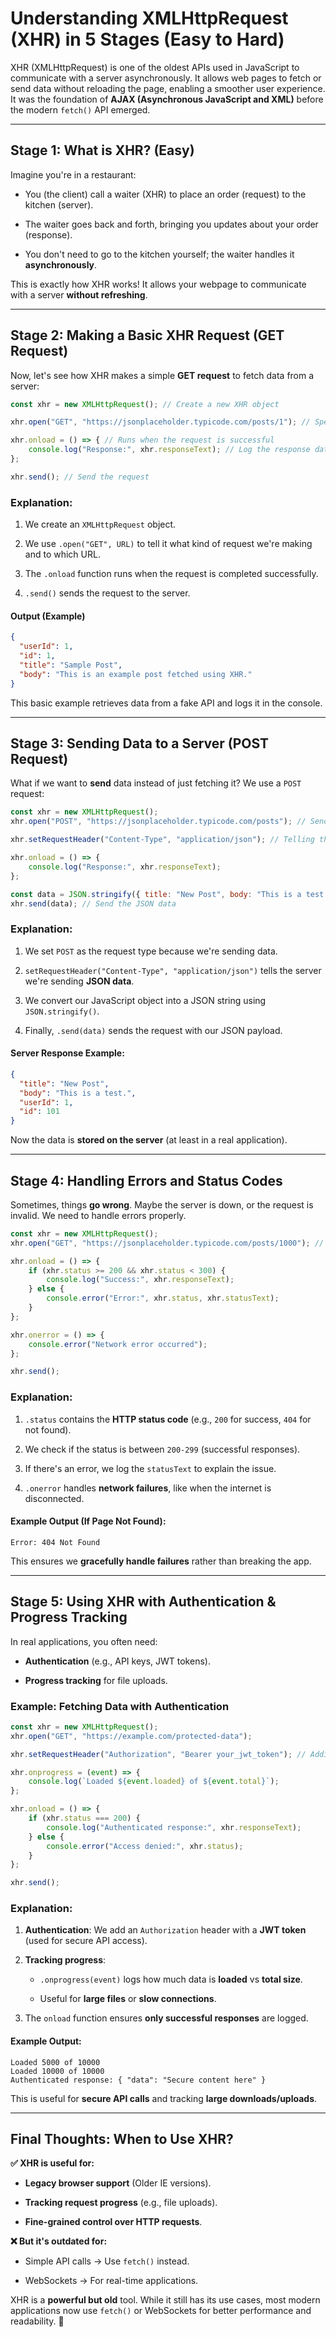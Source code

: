 # **Understanding XMLHttpRequest (XHR) in 5 Stages (Easy to Hard)**

XHR (XMLHttpRequest) is one of the oldest APIs used in JavaScript to communicate with a server asynchronously. It allows web pages to fetch or send data without reloading the page, enabling a smoother user experience. It was the foundation of **AJAX (Asynchronous JavaScript and XML)** before the modern `fetch()` API emerged.

---

## **Stage 1: What is XHR? (Easy)**

Imagine you're in a restaurant:

- You (the client) call a waiter (XHR) to place an order (request) to the kitchen (server).
    
- The waiter goes back and forth, bringing you updates about your order (response).
    
- You don't need to go to the kitchen yourself; the waiter handles it **asynchronously**.
    

This is exactly how XHR works! It allows your webpage to communicate with a server **without refreshing**.

---

## **Stage 2: Making a Basic XHR Request (GET Request)**

Now, let's see how XHR makes a simple **GET request** to fetch data from a server:

```javascript
const xhr = new XMLHttpRequest(); // Create a new XHR object

xhr.open("GET", "https://jsonplaceholder.typicode.com/posts/1"); // Specify request type and URL

xhr.onload = () => { // Runs when the request is successful
    console.log("Response:", xhr.responseText); // Log the response data
};

xhr.send(); // Send the request
```

### **Explanation**:

1. We create an `XMLHttpRequest` object.
    
2. We use `.open("GET", URL)` to tell it what kind of request we're making and to which URL.
    
3. The `.onload` function runs when the request is completed successfully.
    
4. `.send()` sends the request to the server.
    

#### **Output (Example)**

```json
{
  "userId": 1,
  "id": 1,
  "title": "Sample Post",
  "body": "This is an example post fetched using XHR."
}
```

This basic example retrieves data from a fake API and logs it in the console.

---

## **Stage 3: Sending Data to a Server (POST Request)**

What if we want to **send** data instead of just fetching it? We use a `POST` request:

```javascript
const xhr = new XMLHttpRequest();
xhr.open("POST", "https://jsonplaceholder.typicode.com/posts"); // Sending data

xhr.setRequestHeader("Content-Type", "application/json"); // Telling the server we are sending JSON

xhr.onload = () => {
    console.log("Response:", xhr.responseText);
};

const data = JSON.stringify({ title: "New Post", body: "This is a test.", userId: 1 }); // Convert JS object to JSON
xhr.send(data); // Send the JSON data
```

### **Explanation**:

1. We set `POST` as the request type because we're sending data.
    
2. `setRequestHeader("Content-Type", "application/json")` tells the server we're sending **JSON data**.
    
3. We convert our JavaScript object into a JSON string using `JSON.stringify()`.
    
4. Finally, `.send(data)` sends the request with our JSON payload.
    

#### **Server Response Example:**

```json
{
  "title": "New Post",
  "body": "This is a test.",
  "userId": 1,
  "id": 101
}
```

Now the data is **stored on the server** (at least in a real application).

---

## **Stage 4: Handling Errors and Status Codes**

Sometimes, things **go wrong**. Maybe the server is down, or the request is invalid. We need to handle errors properly.

```javascript
const xhr = new XMLHttpRequest();
xhr.open("GET", "https://jsonplaceholder.typicode.com/posts/1000"); // A non-existent post

xhr.onload = () => {
    if (xhr.status >= 200 && xhr.status < 300) {
        console.log("Success:", xhr.responseText);
    } else {
        console.error("Error:", xhr.status, xhr.statusText);
    }
};

xhr.onerror = () => {
    console.error("Network error occurred");
};

xhr.send();
```

### **Explanation**:

1. `.status` contains the **HTTP status code** (e.g., `200` for success, `404` for not found).
    
2. We check if the status is between `200-299` (successful responses).
    
3. If there's an error, we log the `statusText` to explain the issue.
    
4. `.onerror` handles **network failures**, like when the internet is disconnected.
    

#### **Example Output (If Page Not Found)**:

```
Error: 404 Not Found
```

This ensures we **gracefully handle failures** rather than breaking the app.

---

## **Stage 5: Using XHR with Authentication & Progress Tracking**

In real applications, you often need:

- **Authentication** (e.g., API keys, JWT tokens).
    
- **Progress tracking** for file uploads.
    

### **Example: Fetching Data with Authentication**

```javascript
const xhr = new XMLHttpRequest();
xhr.open("GET", "https://example.com/protected-data");

xhr.setRequestHeader("Authorization", "Bearer your_jwt_token"); // Adding authentication token

xhr.onprogress = (event) => {
    console.log(`Loaded ${event.loaded} of ${event.total}`);
};

xhr.onload = () => {
    if (xhr.status === 200) {
        console.log("Authenticated response:", xhr.responseText);
    } else {
        console.error("Access denied:", xhr.status);
    }
};

xhr.send();
```

### **Explanation**:

1. **Authentication**: We add an `Authorization` header with a **JWT token** (used for secure API access).
    
2. **Tracking progress**:
    
    - `.onprogress(event)` logs how much data is **loaded** vs **total size**.
        
    - Useful for **large files** or **slow connections**.
        
3. The `onload` function ensures **only successful responses** are logged.
    

#### **Example Output**:

```
Loaded 5000 of 10000
Loaded 10000 of 10000
Authenticated response: { "data": "Secure content here" }
```

This is useful for **secure API calls** and tracking **large downloads/uploads**.

---

## **Final Thoughts: When to Use XHR?**

**✅ XHR is useful for:**

- **Legacy browser support** (Older IE versions).
    
- **Tracking request progress** (e.g., file uploads).
    
- **Fine-grained control over HTTP requests**.
    

**❌ But it's outdated for:**

- Simple API calls → Use `fetch()` instead.
    
- WebSockets → For real-time applications.
    

XHR is a **powerful but old** tool. While it still has its use cases, most modern applications now use `fetch()` or WebSockets for better performance and readability. 🚀